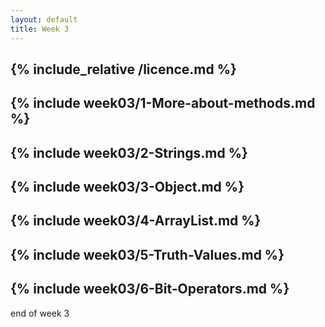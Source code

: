 ```yaml
---
layout: default
title: Week 3
---
```

{% include_relative /licence.md %}
---
{% include week03/1-More-about-methods.md %}
---
{% include week03/2-Strings.md %}
---
{% include week03/3-Object.md %}
---
{% include week03/4-ArrayList.md %}
---
{% include week03/5-Truth-Values.md %}
---
{% include week03/6-Bit-Operators.md %}
---

end of week 3